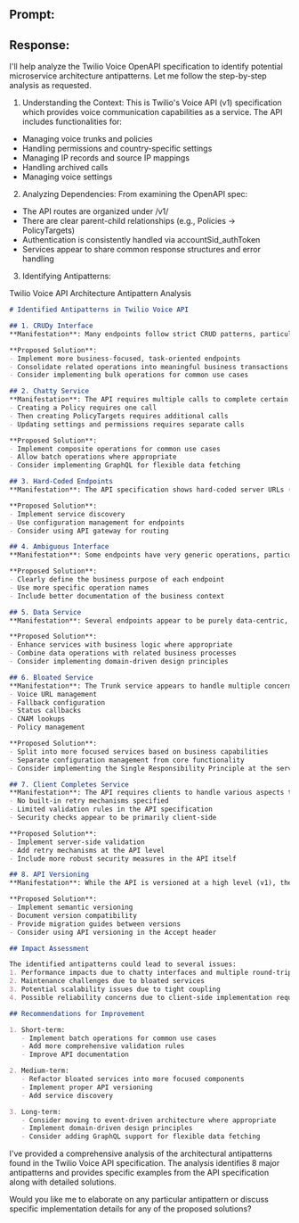 ## Prompt:


## Response:
I'll help analyze the Twilio Voice OpenAPI specification to identify potential microservice architecture antipatterns. Let me follow the step-by-step analysis as requested.

1.  Understanding the Context: This is Twilio's Voice API (v1) specification which provides voice communication capabilities as a service. The API includes functionalities for:

*   Managing voice trunks and policies
*   Handling permissions and country-specific settings
*   Managing IP records and source IP mappings
*   Handling archived calls
*   Managing voice settings

2.  Analyzing Dependencies: From examining the OpenAPI spec:

*   The API routes are organized under /v1/
*   There are clear parent-child relationships (e.g., Policies -> PolicyTargets)
*   Authentication is consistently handled via accountSid\_authToken
*   Services appear to share common response structures and error handling

3.  Identifying Antipatterns:

Twilio Voice API Architecture Antipattern Analysis
```md
# Identified Antipatterns in Twilio Voice API

## 1. CRUDy Interface
**Manifestation**: Many endpoints follow strict CRUD patterns, particularly evident in the Records and SourceIpMappings resources which expose create, read, update, and delete operations directly. This creates an RPC-like interface that may lead to chatty communications.

**Proposed Solution**: 
- Implement more business-focused, task-oriented endpoints
- Consolidate related operations into meaningful business transactions
- Consider implementing bulk operations for common use cases

## 2. Chatty Service
**Manifestation**: The API requires multiple calls to complete certain operations. For example:
- Creating a Policy requires one call
- Then creating PolicyTargets requires additional calls
- Updating settings and permissions requires separate calls

**Proposed Solution**:
- Implement composite operations for common use cases
- Allow batch operations where appropriate
- Consider implementing GraphQL for flexible data fetching

## 3. Hard-Coded Endpoints
**Manifestation**: The API specification shows hard-coded server URLs (https://voice.twilio.com) in multiple places, which could make environment switching and testing more difficult.

**Proposed Solution**:
- Implement service discovery
- Use configuration management for endpoints
- Consider using API gateway for routing

## 4. Ambiguous Interface
**Manifestation**: Some endpoints have very generic operations, particularly evident in the Permissions and Settings endpoints where the operations are not clearly specified in terms of their business impact.

**Proposed Solution**:
- Clearly define the business purpose of each endpoint
- Use more specific operation names
- Include better documentation of the business context

## 5. Data Service
**Manifestation**: Several endpoints appear to be purely data-centric, especially the Records and Archives endpoints, which primarily focus on CRUD operations without significant business logic.

**Proposed Solution**:
- Enhance services with business logic where appropriate
- Combine data operations with related business processes
- Consider implementing domain-driven design principles

## 6. Bloated Service
**Manifestation**: The Trunk service appears to handle multiple concerns including:
- Voice URL management
- Fallback configuration
- Status callbacks
- CNAM lookups
- Policy management

**Proposed Solution**:
- Split into more focused services based on business capabilities
- Separate configuration management from core functionality
- Consider implementing the Single Responsibility Principle at the service level

## 7. Client Completes Service
**Manifestation**: The API requires clients to handle various aspects that could be handled server-side:
- No built-in retry mechanisms specified
- Limited validation rules in the API specification
- Security checks appear to be primarily client-side

**Proposed Solution**:
- Implement server-side validation
- Add retry mechanisms at the API level
- Include more robust security measures in the API itself

## 8. API Versioning
**Manifestation**: While the API is versioned at a high level (v1), there's no indication of how minor versions are handled or how backward compatibility is maintained.

**Proposed Solution**:
- Implement semantic versioning
- Document version compatibility
- Provide migration guides between versions
- Consider using API versioning in the Accept header

## Impact Assessment

The identified antipatterns could lead to several issues:
1. Performance impacts due to chatty interfaces and multiple round-trips
2. Maintenance challenges due to bloated services
3. Potential scalability issues due to tight coupling
4. Possible reliability concerns due to client-side implementation requirements

## Recommendations for Improvement

1. Short-term:
   - Implement batch operations for common use cases
   - Add more comprehensive validation rules
   - Improve API documentation

2. Medium-term:
   - Refactor bloated services into more focused components
   - Implement proper API versioning
   - Add service discovery

3. Long-term:
   - Consider moving to event-driven architecture where appropriate
   - Implement domain-driven design principles
   - Consider adding GraphQL support for flexible data fetching
```

I've provided a comprehensive analysis of the architectural antipatterns found in the Twilio Voice API specification. The analysis identifies 8 major antipatterns and provides specific examples from the API specification along with detailed solutions.

Would you like me to elaborate on any particular antipattern or discuss specific implementation details for any of the proposed solutions?

